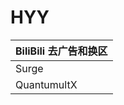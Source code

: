 # HYY
| BiliBili 去广告和换区 |
|:---------------------------| 
|Surge|https://raw.githubusercontent.com/iEwha/Profiles/master/Surge/Bilibili.sgmodule|
|QuantumultX|https://raw.githubusercontent.com/iEwha/Profiles/master/QuantumultX/Rewrite/bilibili.conf|
